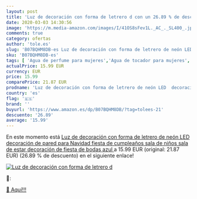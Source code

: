 ```yaml
---
layout: post
title: 'Luz de decoración con forma de letrero d con un 26.89 % de descuento'
date: 2020-03-03 14:30:56
image: 'https://m.media-amazon.com/images/I/41OS8sFev1L._AC_._SL400_.jpg'
comments: true
category: ofertas
author: 'tole.es'
slug: 'B07BQHM8DB-es Luz de decoración con forma de letrero de neón LED...'
sku: 'B07BQHM8DB-es'
tags: [ 'Agua de perfume para mujeres','Agua de tocador para mujeres','Almacenaje de adornos festivos','Almacenamiento y organización','Belleza','Fragancias para mujeres','Hogar y cocina','Instrumentos de percusión para niños','Instrumentos musicales para niños','Juguetes','Juguetes electrónicos','Juguetes y juegos','Perfumes y fragancias','Productos para el cuidado de la piel','Sets y juegos para el cuidado de la piel','Videojuegos para niños','navidad', ]
actualPrice: 15.99 EUR
currency: EUR
price: 15.99
comparePrice: 21.87 EUR
prodname: 'Luz de decoración con forma de letrero de neón LED  decoración de pared para Navidad  fiesta de cumpleaños  sala de niños  sala de estar  decoración de fiesta de bodas  azul '
country: 'es'
flag: '🇪🇸'
brand: ''
buyurl: 'https://www.amazon.es/dp/B07BQHM8DB/?tag=tolees-21'
descuento: '26.89'
average: '15.99'
---
```


En este momento está [Luz de decoración con forma de letrero de neón LED  decoración de pared para Navidad  fiesta de cumpleaños  sala de niños  sala de estar  decoración de fiesta de bodas  azul ](https://www.amazon.es/dp/B07BQHM8DB/?tag=tolees-21) a 15.99 EUR (original: 21.87 EUR) (26.89 %  de descuento) en el siguiente enlace!

[![Luz de decoración con forma de letrero d](https://m.media-amazon.com/images/I/41OS8sFev1L._AC_._SL400_.jpg)](https://www.amazon.es/dp/B07BQHM8DB/?tag=tolees-21)

🔎:


[🛒 Aquí!!!](https://www.amazon.es/dp/B07BQHM8DB/?tag=tolees-21)
